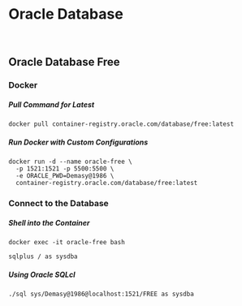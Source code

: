 # Oracle Database

<br>


## Oracle Database Free

### Docker

##### Pull Command for Latest
```
docker pull container-registry.oracle.com/database/free:latest
```

##### Run Docker with Custom Configurations
```
docker run -d --name oracle-free \
  -p 1521:1521 -p 5500:5500 \
  -e ORACLE_PWD=Demasy@1986 \
  container-registry.oracle.com/database/free:latest
```

### Connect to the Database

##### Shell into the Container
```
docker exec -it oracle-free bash
```

```
sqlplus / as sysdba
```

##### Using Oracle SQLcl
```
./sql sys/Demasy@1986@localhost:1521/FREE as sysdba
```

